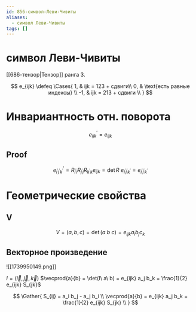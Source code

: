 ```yaml
---
id: 856-символ-Леви-Чивиты
aliases:
  - символ Леви-Чивиты
tags: []
---
```


# символ Леви-Чивиты

[[686-тензор|Тензор]] ранга 3.

$$
e_{ijk} \defeq \Cases{
1, & ijk = 123 + сдвиги\\
0, & \text{есть равные индексы} \\
-1, & ijk = 213 + сдвиги \\
}
$$

# Инвариантность отн. поворота

$$
{e}_{ijk}^{'} = {e}_{ijk}
$$

## Proof

$$
{e}_{{i}^{'}{j}^{'}{k}^{'}}^{'} = R_{{i}^{'}i} R_{{j}^{'}j} R_{{k}^{'}k} e_{ijk} = \det R\ e_{{i}^{'}{j}^{'}{k}^{'}} = e_{{i}^{'}{j}^{'}{k}^{'}}
$$

# Геометрические свойства

## V

$$
V = (a,b,c) = \det(a\ b\ c) = e_{ijk} a_i b_j c_k
$$

## Векторное произведение

![[1739950149.png]]

$I = (\vec{i}, \vec{j}, \vec{k})$
$\vecprod{a}{b} = \det(I\ a\ b) = e_{ijk} a_j b_k = \frac{1}{2} e_{ijk} S_{jk}$

$$
\Gather{
S_{ij} = a_i b_j - a_j b_i \\
\vecprod{a}{b} = e_{ijk} a_j b_k = \frac{1}{2} e_{ijk} S_{jk} \\
}
$$
